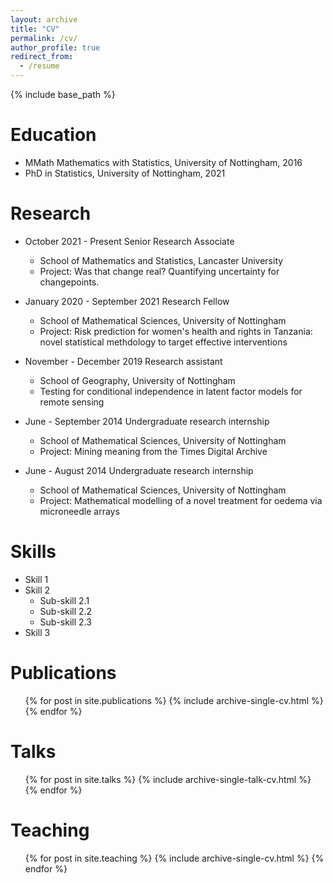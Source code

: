 ```yaml
---
layout: archive
title: "CV"
permalink: /cv/
author_profile: true
redirect_from:
  - /resume
---
```


{% include base_path %}

Education
======
* MMath Mathematics with Statistics, University of Nottingham, 2016
* PhD in Statistics, University of Nottingham, 2021

Research
======
* October 2021 - Present Senior Research Associate
  * School of Mathematics and Statistics, Lancaster University
  * Project: Was that change real? Quantifying uncertainty for changepoints.

* January 2020 - September 2021 Research Fellow
  * School of Mathematical Sciences, University of Nottingham
  * Project: Risk prediction for women's health and rights in Tanzania: novel statistical methdology to target effective interventions

* November - December 2019 Research assistant
  * School of Geography, University of Nottingham
  * Testing for conditional independence in latent factor models for remote sensing

* June - September 2014 Undergraduate research internship
  * School of Mathematical Sciences, University of Nottingham
  * Project: Mining meaning from the Times Digital Archive

* June - August 2014 Undergraduate research internship
  * School of Mathematical Sciences, University of Nottingham
  * Project: Mathematical modelling of a novel treatment for oedema via microneedle arrays
  
Skills
======
* Skill 1
* Skill 2
  * Sub-skill 2.1
  * Sub-skill 2.2
  * Sub-skill 2.3
* Skill 3

Publications
======
  <ul>{% for post in site.publications %}
    {% include archive-single-cv.html %}
  {% endfor %}</ul>
  
Talks
======
  <ul>{% for post in site.talks %}
    {% include archive-single-talk-cv.html %}
  {% endfor %}</ul>
  
Teaching
======
  <ul>{% for post in site.teaching %}
    {% include archive-single-cv.html %}
  {% endfor %}</ul>
